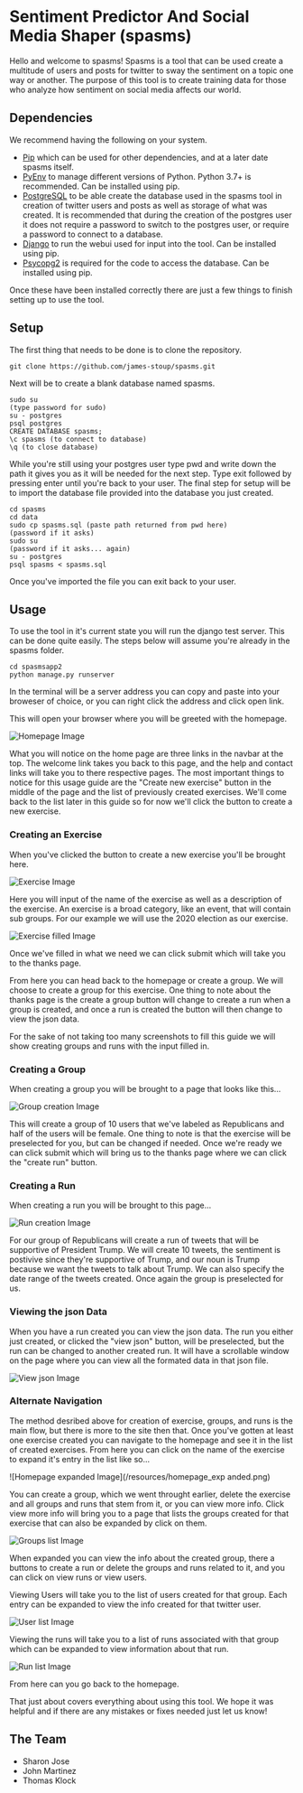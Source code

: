 # Sentiment Predictor And Social Media Shaper (spasms)

Hello and welcome to spasms! Spasms is a tool that can be used create a multitude of users and posts for twitter to sway the sentiment on a topic one way or another. The purpose of this tool is to create training data for those who analyze how sentiment on social media affects our world.

## Dependencies

We recommend having the following on your system.

- [Pip](https://pip.pypa.io/en/stable/installing/ "Pip") which can be used for other dependencies, and at a later date spasms itself.
- [PyEnv](https://github.com/pyenv/pyenv-installer "PyEnv") to manage different versions of Python. Python 3.7+ is recommended. Can be installed using pip.
- [PostgreSQL](https://www.postgresql.org/docs/9.3/tutorial-install.html "PostgreSQL") to be able create the database used in the spasms tool in creation of twitter users and posts as well as storage of what was created. It is recommended that during the creation of the postgres user it does not require a password to switch to the postgres user, or require a password to connect to a database.
- [Django](https://docs.djangoproject.com/en/3.0/topics/install/ "Django") to run the webui used for input into the tool. Can be installed using pip.
- [Psycopg2](https://pypi.org/project/psycopg2/ "Psycopg2") is required for the code to access the database. Can be installed using pip.

Once these have been installed correctly there are just a few things to finish setting up to use the tool.


## Setup

The first thing that needs to be done is to clone the repository.

```git clone https://github.com/james-stoup/spasms.git```

Next will be to create a blank database named spasms.

```
sudo su
(type password for sudo)
su - postgres
psql postgres
CREATE DATABASE spasms;
\c spasms (to connect to database)
\q (to close database)
```

While you're still using your postgres user type pwd and write down the path it gives you as it will be needed for the next step. Type exit followed by pressing enter until you're back to your user. The final step for setup will be to import the database file provided into the database you just created.

```
cd spasms
cd data
sudo cp spasms.sql (paste path returned from pwd here)
(password if it asks)
sudo su
(password if it asks... again)
su - postgres
psql spasms < spasms.sql
```

Once you've imported the file you can exit back to your user.

## Usage

To use the tool in it's current state you will run the django test server. This can be done quite easily. The steps below will assume you're already in the spasms folder.

```
cd spasmsapp2
python manage.py runserver
```

In the terminal will be a server address you can copy and paste into your broweser of choice, or you can right click the address and click open link.

This will open your browser where you will be greeted with the homepage.

![Homepage Image](/resources/homepage.png)

What you will notice on the home page are three links in the navbar at the top. The welcome link takes you back to this page, and the help and contact links will take you to there respective pages. The most important things to notice for this usage guide are the "Create new exercise" button in the middle of the page and the list of previously created exercises. We'll come back to the list later in this guide so for now we'll click the button to create a new exercise.

### Creating an Exercise

When you've clicked the button to create a new exercise you'll be brought here.

![Exercise Image](/resources/create_exercise.png)

Here you will input of the name of the exercise as well as a description of the exercise. An exercise is a broad category, like an event, that will contain sub groups. For our example we will use the 2020 election as our exercise.

![Exercise filled Image](/resources/create_exercise_filled.png)

Once we've filled in what we need we can click submit which will take you to the thanks page.

From here you can head back to the homepage or create a group. We will choose to create a group for this exercise. One thing to note about the thanks page is the create a group button will change to create a run when a group is created, and once a run is created the button will then change to view the json data.

For the sake of not taking too many screenshots to fill this guide we will show creating groups and runs with the input filled in.

### Creating a Group

When creating a group you will be brought to a page that looks like this...

![Group creation Image](/resources/create_group.png)

This will create a group of 10 users that we've labeled as Republicans and half of the users will be female. One thing to note is that the exercise will be preselected for you, but can be changed if needed. Once we're ready we can click submit which will bring us to the thanks page where we can click the "create run" button.

### Creating a Run

When creating a run you will be brought to this page...

![Run creation Image](/resources/create_run.png)

For our group of Republicans will create a run of tweets that will be supportive of President Trump. We will create 10 tweets, the sentiment is postivive since they're supportive of Trump, and our noun is Trump because we want the tweets to talk about Trump. We can also specify the date range of the tweets created. Once again the group is preselected for us.

### Viewing the json Data

When you have a run created you can view the json data. The run you either just created, or clicked the "view json" button, will be preselected, but the run can be changed to another created run. It will have a scrollable window on the page where you can view all the formated data in that json file.

![View json Image](/resources/view_json.png)

### Alternate Navigation

The method desribed above for creation of exercise, groups, and runs is the main flow, but there is more to the site then that. Once you've gotten at least one exercise created you can navigate to the homepage and see it in the list of created exercises. From here you can click on the name of the exercise to expand it's entry in the list like so...

![Homepage expanded Image](/resources/homepage_exp	anded.png)

You can create a group, which we went throught earlier, delete the exercise and all groups and runs that stem from it, or you can view more info. Click view more info will bring you to a page that lists the groups created for that exercise that can also be expanded by click on them.

![Groups list Image](/resources/groups_list.png)

When expanded you can view the info about the created group, there a buttons to create a run or delete the groups and runs related to it, and you can click on view runs or view users.

Viewing Users will take you to the list of users created for that group. Each entry can be expanded to view the info created for that twitter user.

![User list Image](/resources/user_list.png)

Viewing the runs will take you to a list of runs associated with that group which can be expanded to view information about that run.

![Run list Image](/resources/run_list.png)

From here can you go back to the homepage.

That just about covers everything about using this tool. We hope it was helpful and if there are any mistakes or fixes needed just let us know!

## The Team

- Sharon Jose
- John Martinez
- Thomas Klock
